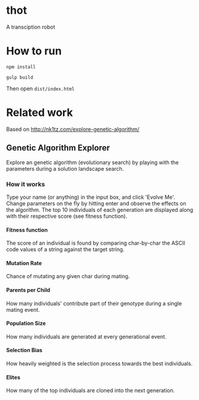 # thot
A transciption robot

# How to run

`
npm install
`

```
gulp build
```

Then open `dist/index.html`

# Related work
Based on http://nk1tz.com/explore-genetic-algorithm/

## Genetic Algorithm Explorer
Explore an genetic algorithm (evolutionary search) by playing with the parameters during a solution landscape search.

### How it works
Type your name (or anything) in the input box, and click 'Evolve Me'. Change parameters on the fly by hitting enter and observe the effects on the algorithm. The top 10 individuals of each generation are displayed along with their respective score (see fitness function).

#### Fitness function
The score of an individual is found by comparing char-by-char the ASCII code values of a string against the target string.

#### Mutation Rate
Chance of mutating any given char during mating.

#### Parents per Child
How many individuals' contribute part of their genotype during a single mating event.

#### Population Size
How many individuals are generated at every generational event.

#### Selection Bias
How heavily weighted is the selection process towards the best individuals.

#### Elites
How many of the top individuals are cloned into the next generation.
